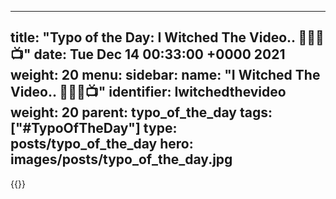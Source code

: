
---
title: "Typo of the Day: I Witched The Video.. 🧙🏻‍♀️📺"
date: Tue Dec 14 00:33:00 +0000 2021
weight: 20
menu:
  sidebar:
    name: "I Witched The Video.. 🧙🏻‍♀️📺"
    identifier: Iwitchedthevideo
    weight: 20
    parent: typo_of_the_day
tags: ["#TypoOfTheDay"]
type: posts/typo_of_the_day
hero: images/posts/typo_of_the_day.jpg
---


{{<tweet user="mariatta" id="1470552366034272256">}}

